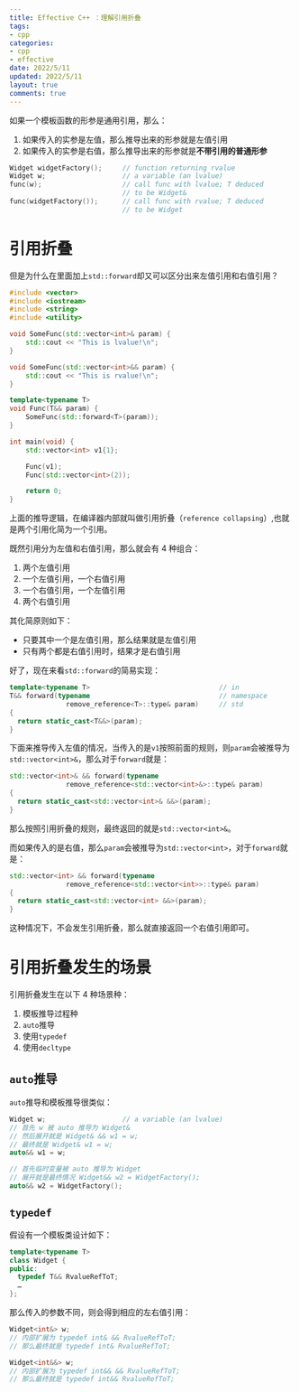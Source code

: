 ```yaml
---
title: Effective C++ ：理解引用折叠
tags: 
- cpp
categories:
- cpp
- effective
date: 2022/5/11
updated: 2022/5/11
layout: true
comments: true
---
```


如果一个模板函数的形参是通用引用，那么：
1. 如果传入的实参是左值，那么推导出来的形参就是左值引用
2. 如果传入的实参是右值，那么推导出来的形参就是**不带引用的普通形参**
```cpp
Widget widgetFactory();     // function returning rvalue
Widget w;                   // a variable (an lvalue)
func(w);                    // call func with lvalue; T deduced
                            // to be Widget&
func(widgetFactory());      // call func with rvalue; T deduced
                            // to be Widget
```

<!--more-->

# 引用折叠

但是为什么在里面加上`std::forward`却又可以区分出来左值引用和右值引用？

```cpp
#include <vector>
#include <iostream>
#include <string>
#include <utility>

void SomeFunc(std::vector<int>& param) {
    std::cout << "This is lvalue!\n";
}

void SomeFunc(std::vector<int>&& param) {
    std::cout << "This is rvalue!\n";
}

template<typename T>
void Func(T&& param) {
    SomeFunc(std::forward<T>(param));
}

int main(void) {
    std::vector<int> v1{1};

    Func(v1);
    Func(std::vector<int>(2));

    return 0;
}
```

上面的推导逻辑，在编译器内部就叫做引用折叠（`reference collapsing`）,也就是两个引用化简为一个引用。

既然引用分为左值和右值引用，那么就会有 4 种组合：

1. 两个左值引用
2. 一个左值引用，一个右值引用
3. 一个右值引用，一个左值引用
4. 两个右值引用

其化简原则如下：

- 只要其中一个是左值引用，那么结果就是左值引用
- 只有两个都是右值引用时，结果才是右值引用

好了，现在来看`std::forward`的简易实现：

```cpp
template<typename T>                                // in
T&& forward(typename                                // namespace
              remove_reference<T>::type& param)     // std
{
  return static_cast<T&&>(param);
}
```

下面来推导传入左值的情况，当传入的是`v1`按照前面的规则，则`param`会被推导为`std::vector<int>&`，那么对于`forward`就是：

```cpp
std::vector<int>& && forward(typename                                
              remove_reference<std::vector<int>&>::type& param)     
{
  return static_cast<std::vector<int>& &&>(param);
}
```

那么按照引用折叠的规则，最终返回的就是`std::vector<int>&`。

而如果传入的是右值，那么`param`会被推导为`std::vector<int>`，对于`forward`就是：

```cpp
std::vector<int> && forward(typename                                
              remove_reference<std::vector<int>>::type& param)     
{
  return static_cast<std::vector<int> &&>(param);
}
```

这种情况下，不会发生引用折叠，那么就直接返回一个右值引用即可。

# 引用折叠发生的场景

引用折叠发生在以下 4 种场景种：

1. 模板推导过程种
2. `auto`推导
3. 使用`typedef`
4. 使用`decltype`

## `auto`推导

`auto`推导和模板推导很类似：

```cpp
Widget w;                   // a variable (an lvalue)
// 首先 w 被 auto 推导为 Widget&
// 然后展开就是 Widget& && w1 = w;
// 最终就是 Widget& w1 = w;
auto&& w1 = w;

// 首先临时变量被 auto 推导为 Widget
// 展开就是最终情况 Widget&& w2 = WidgetFactory();
auto&& w2 = WidgetFactory();
```

## `typedef`

假设有一个模板类设计如下：

```cpp
template<typename T>
class Widget {
public:
  typedef T&& RvalueRefToT;
  …
};
```

那么传入的参数不同，则会得到相应的左右值引用：

```cpp
Widget<int&> w;
// 内部扩展为 typedef int& && RvalueRefToT;
// 那么最终就是 typedef int& RvalueRefToT;

Widget<int&&> w;
// 内部扩展为 typedef int&& && RvalueRefToT;
// 那么最终就是 typedef int&& RvalueRefToT;
```
